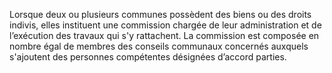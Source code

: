 Lorsque deux ou plusieurs communes possèdent des biens ou des droits indivis, elles instituent une commission chargée de leur administration et de l’exécution des travaux qui s'y rattachent. La commission est composée en nombre égal de membres des conseils communaux concernés auxquels s'ajoutent des personnes compétentes désignées d’accord parties.